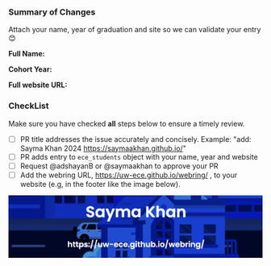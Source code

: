 <!---
Provide a general summary of your changes in the Title above
Include one of these prefixes:
  fix – Fixes an unexpected problem or unintended behavior
  feat – Adds a new feature
  add - Adds a new ECE student
Example: add : <name> <year> <site>
-->

### Summary of Changes

<!-- Include a summary of changes -->
Attach your name, year of graduation and site so we can validate your entry 😊

**Full Name:**

**Cohort Year:** 

**Full website URL:** 

### CheckList
Make sure you have checked **all** steps below to ensure a timely review.
- [ ] PR title addresses the issue accurately and concisely. Example: "add: Sayma Khan 2024 https://saymaakhan.github.io/"
- [ ] PR adds entry to `ece_students` object with your name, year and website
- [ ] Request  @adshayanB or @saymaakhan to approve your PR
- [ ] Add the webring URL, https://uw-ece.github.io/webring/ , to your website (e.g, in the footer like the image below). 

<img src="../img/footer.png" alt="banner" width=fit-content/>
